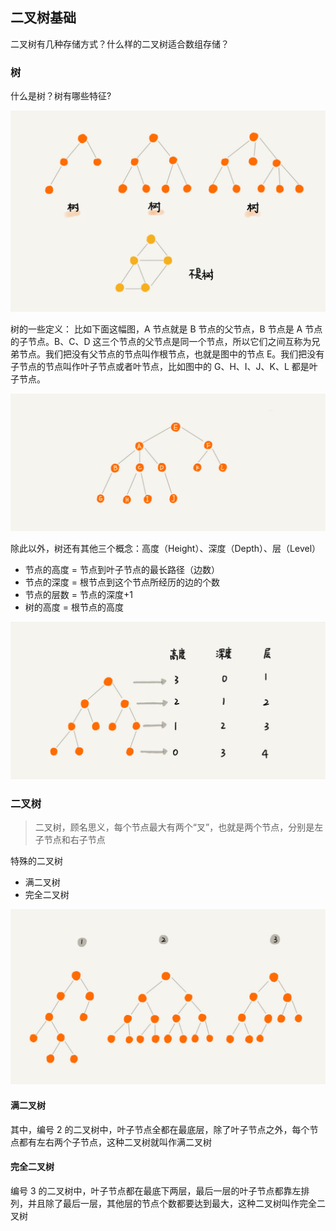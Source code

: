 
## 二叉树基础

二叉树有几种存储方式？什么样的二叉树适合数组存储？

### 树
什么是树？树有哪些特征?

![image](image/什么是树.jpg)

树的一些定义：
比如下面这幅图，A 节点就是 B 节点的父节点，B 节点是 A 节点的子节点。B、C、D 这三个节点的父节点是同一个节点，所以它们之间互称为兄弟节点。我们把没有父节点的节点叫作根节点，也就是图中的节点 E。我们把没有子节点的节点叫作叶子节点或者叶节点，比如图中的 G、H、I、J、K、L 都是叶子节点。

![image](image/树的定义.jpg)

除此以外，树还有其他三个概念：高度（Height）、深度（Depth）、层（Level）

- 节点的高度 = 节点到叶子节点的最长路径（边数）
- 节点的深度 = 根节点到这个节点所经历的边的个数
- 节点的层数 = 节点的深度+1
- 树的高度 = 根节点的高度

![image](image/高度-深度-层.jpg)

### 二叉树

> 二叉树，顾名思义，每个节点最大有两个“叉”，也就是两个节点，分别是左子节点和右子节点

特殊的二叉树

- 满二叉树
- 完全二叉树

![image](image/二叉树.jpg)

#### 满二叉树

其中，编号 2 的二叉树中，叶子节点全都在最底层，除了叶子节点之外，每个节点都有左右两个子节点，这种二叉树就叫作满二叉树
  
#### 完全二叉树
编号 3 的二叉树中，叶子节点都在最底下两层，最后一层的叶子节点都靠左排列，并且除了最后一层，其他层的节点个数都要达到最大，这种二叉树叫作完全二叉树